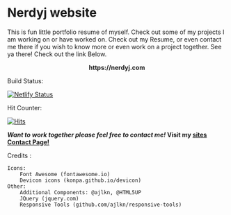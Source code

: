 # Nerdyj website
This is fun little portfolio resume of myself. Check out some of my projects I am working on or have worked on. Check out my Resume, or even contact me there if you wish to know more or even work on a project together. See ya there!
Check out the link Below.<b>
<p align="center" >https://nerdyj.com</p></b>

<p>Build Status:

[![Netlify Status](https://api.netlify.com/api/v1/badges/cd7e60fb-8e6b-4478-a973-714f99c35552/deploy-status)](https://app.netlify.com/sites/nerdyj/deploys)</center></p>

Hit Counter:

[![Hits](https://hits.seeyoufarm.com/api/count/incr/badge.svg?url=https%3A%2F%2Fgithub.com%2Fhkyinked%2FZipTied&count_bg=%2379C83D&title_bg=%23555555&icon=hackaday.svg&icon_color=%23E7E7E7&title=hits&edge_flat=false)](nerdyj.com)


<b>*Want to work together please feel free to contact me!* Visit my [sites Contact Page!](https://www.nerdyj.com/#contact)</b>


Credits :

	Icons:
		Font Awesome (fontawesome.io)
		Devicon icons (konpa.github.io/devicon)
	Other:
		Additional Components: @ajlkn, @HTML5UP
		JQuery (jquery.com)
		Responsive Tools (github.com/ajlkn/responsive-tools)

